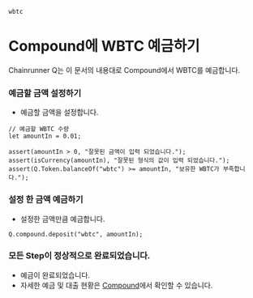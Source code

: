 ```meta-Currency
wbtc
```

# Compound에 WBTC 예금하기

Chainrunner Q는 이 문서의 내용대로 Compound에서 WBTC를 예금합니다.

### 예금할 금액 설정하기

- 예금할 금액을 설정합니다.

```input WBTC
// 예금할 WBTC 수량
let amountIn = 0.01;
```

```input-Verify
assert(amountIn > 0, "잘못된 금액이 입력 되었습니다.");
assert(isCurrency(amountIn), "잘못된 형식의 값이 입력 되었습니다.");
assert(Q.Token.balanceOf("wbtc") >= amountIn, "보유한 WBTC가 부족합니다.");
```

### 설정 한 금액 예금하기

- 설정한 금액만큼 예금합니다.

```taster
Q.compound.deposit("wbtc", amountIn);
```

### 모든 Step이 정상적으로 완료되었습니다.

- 예금이 완료되었습니다.
- 자세한 예금 및 대출 현황은 [Compound](https://app.compound.finance/)에서 확인할 수 있습니다.
